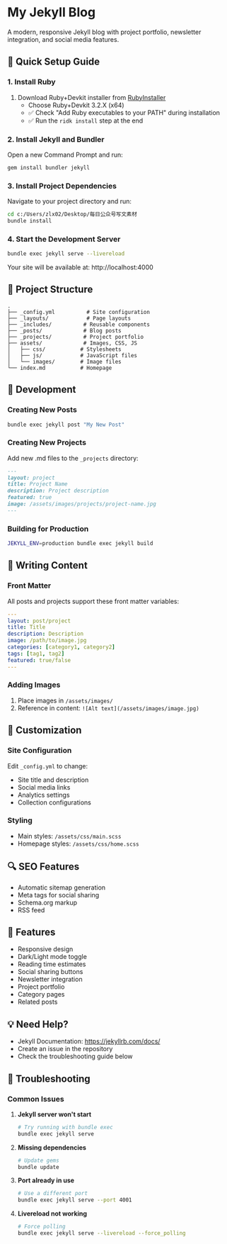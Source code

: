 # My Jekyll Blog

A modern, responsive Jekyll blog with project portfolio, newsletter integration, and social media features.

## 🚀 Quick Setup Guide

### 1. Install Ruby
1. Download Ruby+Devkit installer from [RubyInstaller](https://rubyinstaller.org/downloads/)
   - Choose Ruby+Devkit 3.2.X (x64)
   - ✅ Check "Add Ruby executables to your PATH" during installation
   - ✅ Run the `ridk install` step at the end

### 2. Install Jekyll and Bundler
Open a new Command Prompt and run:
```bash
gem install bundler jekyll
```

### 3. Install Project Dependencies
Navigate to your project directory and run:
```bash
cd c:/Users/zlx02/Desktop/每日公众号写文素材
bundle install
```

### 4. Start the Development Server
```bash
bundle exec jekyll serve --livereload
```
Your site will be available at: http://localhost:4000

## 📁 Project Structure

```
.
├── _config.yml          # Site configuration
├── _layouts/            # Page layouts
├── _includes/          # Reusable components
├── _posts/             # Blog posts
├── _projects/          # Project portfolio
├── assets/             # Images, CSS, JS
│   ├── css/           # Stylesheets
│   ├── js/            # JavaScript files
│   └── images/        # Image files
└── index.md           # Homepage
```

## 🔧 Development

### Creating New Posts
```bash
bundle exec jekyll post "My New Post"
```

### Creating New Projects
Add new .md files to the `_projects` directory:
```markdown
---
layout: project
title: Project Name
description: Project description
featured: true
image: /assets/images/projects/project-name.jpg
---
```

### Building for Production
```bash
JEKYLL_ENV=production bundle exec jekyll build
```

## 📝 Writing Content

### Front Matter
All posts and projects support these front matter variables:
```yaml
---
layout: post/project
title: Title
description: Description
image: /path/to/image.jpg
categories: [category1, category2]
tags: [tag1, tag2]
featured: true/false
---
```

### Adding Images
1. Place images in `/assets/images/`
2. Reference in content: `![Alt text](/assets/images/image.jpg)`

## 🎨 Customization

### Site Configuration
Edit `_config.yml` to change:
- Site title and description
- Social media links
- Analytics settings
- Collection configurations

### Styling
- Main styles: `/assets/css/main.scss`
- Homepage styles: `/assets/css/home.scss`

## 🔍 SEO Features
- Automatic sitemap generation
- Meta tags for social sharing
- Schema.org markup
- RSS feed

## 📱 Features
- Responsive design
- Dark/Light mode toggle
- Reading time estimates
- Social sharing buttons
- Newsletter integration
- Project portfolio
- Category pages
- Related posts

## 💡 Need Help?
- Jekyll Documentation: https://jekyllrb.com/docs/
- Create an issue in the repository
- Check the troubleshooting guide below

## 🔧 Troubleshooting

### Common Issues

1. **Jekyll server won't start**
   ```bash
   # Try running with bundle exec
   bundle exec jekyll serve
   ```

2. **Missing dependencies**
   ```bash
   # Update gems
   bundle update
   ```

3. **Port already in use**
   ```bash
   # Use a different port
   bundle exec jekyll serve --port 4001
   ```

4. **Livereload not working**
   ```bash
   # Force polling
   bundle exec jekyll serve --livereload --force_polling
   ```
